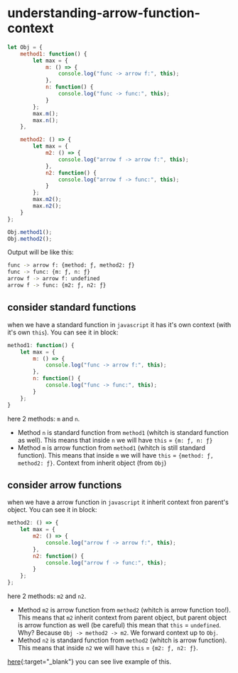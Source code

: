 # understanding-arrow-function-context

```javascript
let Obj = {
	method1: function() {
		let max = {
			m: () => {
				console.log("func -> arrow f:", this);
			},
			n: function() {
				console.log("func -> func:", this);
			}
		};
		max.m();
		max.n();
	},

	method2: () => {
		let max = {
			m2: () => {
				console.log("arrow f -> arrow f:", this);
			},
			n2: function() {
				console.log("arrow f -> func:", this);
			}
		};
		max.m2();
		max.n2();
	}
};

Obj.method1();
Obj.method2();
```

Output will be like this:

```bash
func -> arrow f: {method: ƒ, method2: ƒ}
func -> func: {m: ƒ, n: ƒ}
arrow f -> arrow f: undefined
arrow f -> func: {m2: ƒ, n2: ƒ}
```

## consider standard functions

when we have a standard function in `javascript` it has it's own context (with it's own `this`). You can see it in block:

```javascript
method1: function() {
	let max = {
		m: () => {
			console.log("func -> arrow f:", this);
		},
		n: function() {
			console.log("func -> func:", this);
		}
	};
}
```

here 2 methods: `m` and `n`.

-   Method `n` is standard function from `method1` (whitch is standard function as well). This means that inside `n` we will have `this` = `{m: ƒ, n: ƒ}`
-   Method `m` is arrow function from `method1` (whitch is still standard function). This means that inside `m` we will have `this` = `{method: ƒ, method2: ƒ}`. Context from inherit object (from `Obj`)

## consider arrow functions

when we have a arrow function in `javascript` it inherit context fron parent's object. You can see it in block:

```javascript
method2: () => {
	let max = {
		m2: () => {
			console.log("arrow f -> arrow f:", this);
		},
		n2: function() {
			console.log("arrow f -> func:", this);
		}
	};
};
```

here 2 methods: `m2` and `n2`.

-   Method `m2` is arrow function from `method2` (whitch is arrow function too!). This means that `m2` inherit context from parent object, but parent object is arrow function as well (be careful) this mean that `this` = `undefined`. Why? Because `Obj -> method2 -> m2`. We forward context up to `Obj`.
-   Method `n2` is standard function from `method2` (whitch is arrow function). This means that inside `n2` we will have `this` = `{m2: ƒ, n2: ƒ}`.

[here](https://jsitor.com/UpbmGL0Gp){:target="\_blank"} you can see live example of this.
